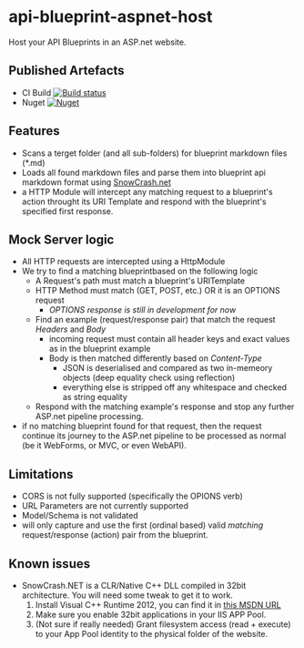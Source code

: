 # api-blueprint-aspnet-host
Host your API Blueprints in an ASP.net website.

## Published Artefacts
+ CI Build [![Build status](https://ci.appveyor.com/api/projects/status/t28deeh2xisxqyju?svg=true)](https://ci.appveyor.com/project/BishoyDemian/api-blueprint-aspnet-host)
+ Nuget [![Nuget](https://img.shields.io/badge/nuget-download-blue.svg)](https://www.nuget.org/packages/BlueprintHost.net)

## Features
+ Scans a terget folder (and all sub-folders) for blueprint markdown files (*.md)
+ Loads all found markdown files and parse them into blueprint api markdown format using [SnowCrash.net](https://github.com/brutski/snowcrash-dot-net-wrapper)
+ a HTTP Module will intercept any matching request to a blueprint's action throught its URI Template and respond with the blueprint's specified first response.

## Mock Server logic

+ All HTTP requests are intercepted using a HttpModule
+ We try to find a matching blueprintbased on the following logic
  + A Request's path must match a blueprint's URITemplate
  + HTTP Method must match (GET, POST, etc.) OR it is an OPTIONS request
    + *OPTIONS response is still in development for now*
  + Find an example (request/response pair) that match the request *Headers* and *Body*
    + incoming request must contain all header keys and exact values as in the blueprint example
    + Body is then matched differently based on *Content-Type*
      + JSON is deserialised and compared as two in-memeory objects (deep equality check using reflection)
      + everything else is stripped off any whitespace and checked as string equality
  + Respond with the matching example's response and stop any further ASP.net pipeline processing.
+ if no matching blueprint found for that request, then the request continue its journey to the ASP.net pipeline to be processed as normal (be it WebForms, or MVC, or even WebAPI).

## Limitations
+ CORS is not fully supported (specifically the OPIONS verb)
+ URL Parameters are not currently supported
+ Model/Schema is not validated
+ will only capture and use the first (ordinal based) valid *matching* request/response (action) pair from the blueprint.

## Known issues
+ SnowCrash.NET is a CLR/Native C++ DLL compiled in 32bit architecture. You will need some tweak to get it to work.
    1. Install Visual C++ Runtime 2012, you can find it in [this MSDN URL](http://www.microsoft.com/en-au/download/details.aspx?id=30679)
    2. Make sure you enable 32bit applications in your IIS APP Pool.
    3. (Not sure if really needed) Grant filesystem access (read + execute) to your App Pool identity to the physical folder of the website.
